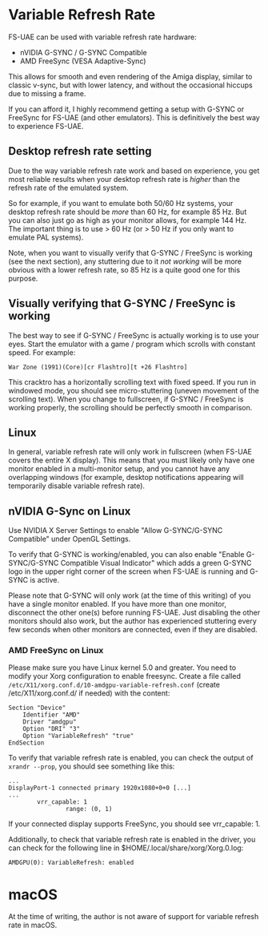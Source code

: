 # Variable Refresh Rate

FS-UAE can be used with variable refresh rate hardware:

- nVIDIA G-SYNC / G-SYNC Compatible
- AMD FreeSync (VESA Adaptive-Sync)

This allows for smooth and even rendering of the Amiga display, similar
to classic v-sync, but with lower latency, and without the occasional
hiccups due to missing a frame.

If you can afford it, I highly recommend getting a setup with G-SYNC or
FreeSync for FS-UAE (and other emulators). This is definitively the best
way to experience FS-UAE.


## Desktop refresh rate setting

Due to the way variable refresh rate work and based on experience, you get
most reliable results when your desktop refresh rate is *higher* than the
refresh rate of the emulated system.

So for example, if you want to emulate both 50/60 Hz systems, your desktop
refresh rate should be *more* than 60 Hz, for example 85 Hz. But you can
also just go as high as your monitor allows, for example 144 Hz. The important
thing is to use > 60 Hz (or > 50 Hz if you only want to emulate PAL systems).

Note, when you want to visually verify that G-SYNC / FreeSync is working
(see the next section), any stuttering due to it *not working* will be more
obvious with a lower refresh rate, so 85 Hz is a quite good one for this
purpose.


## Visually verifying that G-SYNC / FreeSync is working

The best way to see if G-SYNC / FreeSync is actually working is to use
your eyes. Start the emulator with a game / program which scrolls with
constant speed. For example:

    War Zone (1991)(Core)[cr Flashtro][t +26 Flashtro]

This cracktro has a horizontally scrolling text with fixed speed. If you
run in windowed mode, you should see micro-stuttering (uneven movement
of the scrolling text). When you change to fullscreen, if G-SYNC / FreeSync
is working properly, the scrolling should be perfectly smooth in comparison.


## Linux

In general, variable refresh rate will only work in fullscreen (when
FS-UAE covers the entire X display). This means that you must likely only
have one monitor enabled in a multi-monitor setup, and you cannot have
any overlapping windows (for example, desktop notifications appearing will
temporarily disable variable refresh rate).


## nVIDIA G-Sync on Linux

Use NVIDIA X Server Settings to enable "Allow G-SYNC/G-SYNC Compatible" under
OpenGL Settings.

To verify that G-SYNC is working/enabled, you can also enable 
"Enable G-SYNC/G-SYNC Compatible Visual Indicator" which adds a green G-SYNC
logo in the upper right corner of the screen when FS-UAE is running and
G-SYNC is active.

Please note that G-SYNC will only work (at the time of this writing) of you
have a single monitor enabled. If you have more than one monitor, disconnect
the other one(s) before running FS-UAE. Just disabling the other monitors 
should also work, but the author has experienced stuttering every few seconds
when other monitors are connected, even if they are disabled.


### AMD FreeSync on Linux

Please make sure you have Linux kernel 5.0 and greater. You need to modify
your Xorg configuration to enable freesync. Create a file called
`/etc/X11/xorg.conf.d/10-amdgpu-variable-refresh.conf`
(create /etc/X11/xorg.conf.d/ if needed) with the content:

    Section "Device"
        Identifier "AMD"
        Driver "amdgpu"
        Option "DRI" "3"
        Option "VariableRefresh" "true"
    EndSection

To verify that variable refresh rate is enabled, you can check the output
of `xrandr --prop`, you should see something like this:

    ...
    DisplayPort-1 connected primary 1920x1080+0+0 [...]
    ...
            vrr_capable: 1 
                    range: (0, 1)

If your connected display supports FreeSync, you should see vrr_capable: 1.

Additionally, to check that variable refresh rate is enabled in the driver,
you can check for the following line in $HOME/.local/share/xorg/Xorg.0.log:

    AMDGPU(0): VariableRefresh: enabled


# macOS

At the time of writing, the author is not aware of support for variable
refresh rate in macOS.
